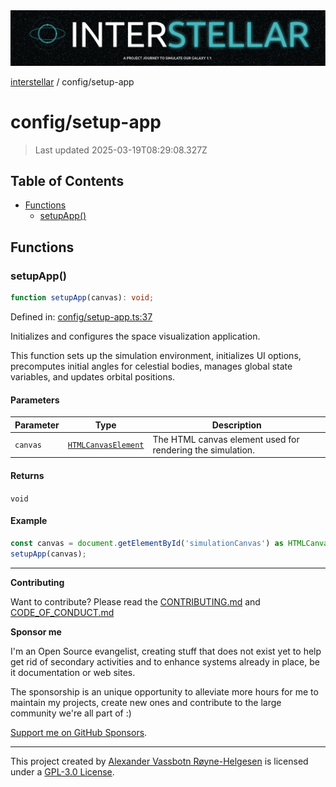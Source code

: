 <div><img alt="SPECCER logo" src="https://raw.githubusercontent.com/phun-ky/interstellar/main/public/interstellar-header.png" style="max-height:120px;"/></div>

[interstellar](../README.md) / config/setup-app

# config/setup-app

> Last updated 2025-03-19T08:29:08.327Z

## Table of Contents

- [Functions](#functions)
  - [setupApp()](#setupapp)

## Functions

### setupApp()

```ts
function setupApp(canvas): void;
```

Defined in:
[config/setup-app.ts:37](https://github.com/phun-ky/interstellar/blob/main/src/config/setup-app.ts#L37)

Initializes and configures the space visualization application.

This function sets up the simulation environment, initializes UI options,
precomputes initial angles for celestial bodies, manages global state variables,
and updates orbital positions.

#### Parameters

| Parameter | Type                                                                                | Description                                                |
| --------- | ----------------------------------------------------------------------------------- | ---------------------------------------------------------- |
| `canvas`  | [`HTMLCanvasElement`](https://developer.mozilla.org/docs/Web/API/HTMLCanvasElement) | The HTML canvas element used for rendering the simulation. |

#### Returns

`void`

#### Example

```ts
const canvas = document.getElementById('simulationCanvas') as HTMLCanvasElement;
setupApp(canvas);
```

---

**Contributing**

Want to contribute? Please read the
[CONTRIBUTING.md](https://github.com/phun-ky/interstellar/blob/main/CONTRIBUTING.md)
and
[CODE_OF_CONDUCT.md](https://github.com/phun-ky/interstellar/blob/main/CODE_OF_CONDUCT.md)

**Sponsor me**

I'm an Open Source evangelist, creating stuff that does not exist yet to help
get rid of secondary activities and to enhance systems already in place, be it
documentation or web sites.

The sponsorship is an unique opportunity to alleviate more hours for me to
maintain my projects, create new ones and contribute to the large community
we're all part of :)

[Support me on GitHub Sponsors](https://github.com/sponsors/phun-ky).

---

This project created by [Alexander Vassbotn Røyne-Helgesen](http://phun-ky.net)
is licensed under a
[GPL-3.0 License](https://choosealicense.com/licenses/gpl-3.0/).
